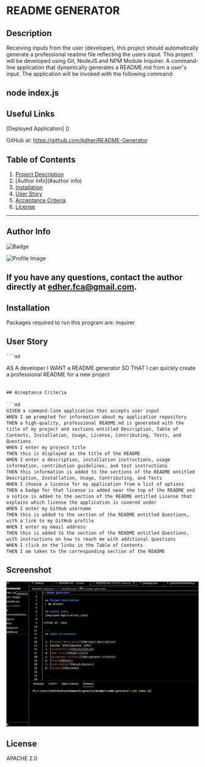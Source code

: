 # README GENERATOR
## Description

Receiving inputs from the user (developer), this project should automatically generate a professional readme file reflecting the users input. This project will be developed using Git, NodeJS and NPM Module Inquirer.
A command-line application that dynamically generates a README.md from a user's input. The application will be invoked with the following command:

node index.js
  ---
  ## Useful Links
  [Deployed Application] ()
  
 GitHub at: https://github.com/kdher/README-Generator
  
  ## Table of Contents

  1. [Project Description](#project-description)
  2. [Author Info](#author info)
  3. [Installation](#installation)
  4. [User Story](#user-story)
  5. [Acceptance Criteria](#acceptance-criteria)
  6. [License](#license)

  ---

  ## Author Info
  
![Badge](https://img.shields.io/badge/Github-kdher-4cbbb9) 
  
![Profile Image](https://github.com/kdher.png?size=50)
  
If you have any questions, contact the author directly at edher.fca@gmail.com.
  ---

  ## Installation
  Packages required to run this program are: inquirer
  
  
   ## User Story
    ```md
   AS A developer
   I WANT a README generator
   SO THAT I can quickly create a professional README for a new project
   ```

   ## Acceptance Criteria
   
  ```md
  GIVEN a command-line application that accepts user input
  WHEN I am prompted for information about my application repository
  THEN a high-quality, professional README.md is generated with the title of my project and sections entitled Description, Table of Contents, Installation, Usage, License, Contributing, Tests, and Questions
  WHEN I enter my project title
  THEN this is displayed as the title of the README
  WHEN I enter a description, installation instructions, usage information, contribution guidelines, and test instructions
  THEN this information is added to the sections of the README entitled Description, Installation, Usage, Contributing, and Tests
  WHEN I choose a license for my application from a list of options
  THEN a badge for that license is added near the top of the README and a notice is added to the section of the README entitled License that explains which license the application is covered under
  WHEN I enter my GitHub username
  THEN this is added to the section of the README entitled Questions, with a link to my GitHub profile
  WHEN I enter my email address
  THEN this is added to the section of the README entitled Questions, with instructions on how to reach me with additional questions
  WHEN I click on the links in the Table of Contents
  THEN I am taken to the corresponding section of the README
  ```
  ## Screenshot
  ![The readme app receives series of inputs, selections and generates a readme.md file for the user or developer. Attached is a screenshot of what the finished product looks like.](.\Assets\images\ReadmeGenerator.gif)
  ## License
  APACHE 2.0

  